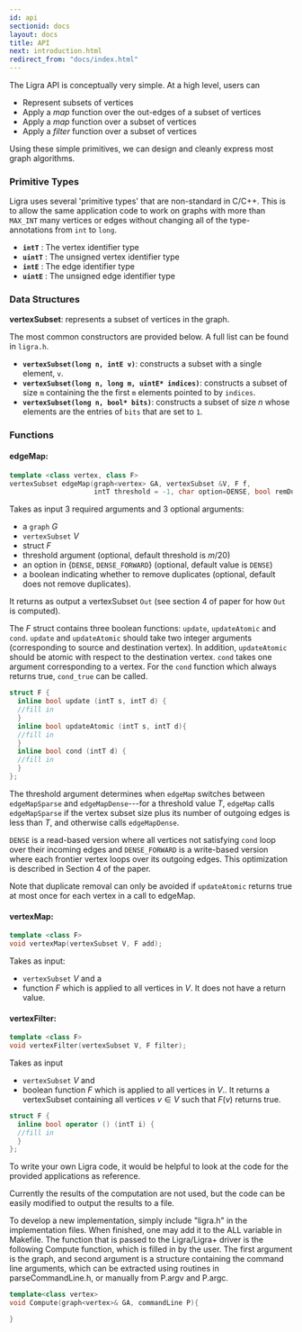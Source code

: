 ```yaml
---
id: api 
sectionid: docs
layout: docs
title: API
next: introduction.html
redirect_from: "docs/index.html"
---
```


The Ligra API is conceptually very simple. At a high level, users can 

* Represent subsets of vertices
* Apply a *map* function over the out-edges of a subset of vertices
* Apply a *map* function over a subset of vertices
* Apply a *filter* function over a subset of vertices

Using these simple primitives, we can design and cleanly express most
graph algorithms. 

### Primitive Types

Ligra uses several 'primitive types' that are non-standard in C/C++. This is 
to allow the same application code to work on graphs with more than 
`MAX_INT` many vertices or edges without changing all of the type-annotations
from `int` to `long`. 

* **`intT`** : The vertex identifier type
* **`uintT`** : The unsigned vertex identifier type
* **`intE`** : The edge identifier type
* **`uintE`** : The unsigned edge identifier type

### Data Structures 

**vertexSubset**: represents a subset of vertices in the graph. 

The most common constructors are provided below. A full list can be 
found in `ligra.h`.

* **`vertexSubset(long n, intE v)`**: constructs a subset with a single
  element, `v`.
* **`vertexSubset(long n, long m, uintE* indices)`**: constructs a subset
  of size `m` containing the the first `m` elements pointed to by `indices`. 
* **`vertexSubset(long n, bool* bits)`**: constructs a subset of size $n$
  whose elements are the entries of `bits` that are set to `1`. 

### Functions

#### **edgeMap**: 

``` cpp
template <class vertex, class F>
vertexSubset edgeMap(graph<vertex> GA, vertexSubset &V, F f, 
                     intT threshold = -1, char option=DENSE, bool remDups=false);
```

Takes as input 3 required arguments and 3 optional arguments:

* a `graph` *G*
* `vertexSubset` *V* 
* struct *F*
* threshold argument (optional, default threshold is *m*/20)
* an option in {`DENSE`, `DENSE_FORWARD`} (optional, default value is `DENSE`)
* a boolean indicating whether to remove duplicates (optional, default 
  does not remove duplicates). 

It returns as output a vertexSubset `Out` (see section 4 of paper for how `Out` is computed).

The *F* struct contains three boolean functions: `update`, `updateAtomic`
and `cond`.  `update` and `updateAtomic` should take two integer arguments
(corresponding to source and destination vertex). In addition,
`updateAtomic` should be atomic with respect to the destination
vertex. `cond` takes one argument corresponding to a vertex.  For the
`cond` function which always returns true, `cond_true` can be called. 

``` cpp
struct F {
  inline bool update (intT s, intT d) {
  //fill in
  }
  inline bool updateAtomic (intT s, intT d){ 
  //fill in
  }
  inline bool cond (intT d) {
  //fill in 
  }
};
```

The threshold argument determines when `edgeMap` switches between
`edgeMapSparse` and `edgeMapDense`---for a threshold value *T*, `edgeMap`
calls `edgeMapSparse` if the vertex subset size plus its number of
outgoing edges is less than *T*, and otherwise calls `edgeMapDense`.

`DENSE` is a read-based version where all vertices not satisfying
`cond` loop over their incoming edges and `DENSE_FORWARD` is a write-based
version where each frontier vertex loops over its outgoing edges. This
optimization is described in Section 4 of the paper.

Note that duplicate removal can only be avoided if `updateAtomic`
returns true at most once for each vertex in a call to edgeMap.

#### **vertexMap**: 

``` cpp
template <class F>
void vertexMap(vertexSubset V, F add);
```

Takes as input: 

* `vertexSubset` $V$ and a
* function $F$ which is applied to all vertices in $V$. It does not have
  a return value.

#### **vertexFilter**:

``` cpp
template <class F>
void vertexFilter(vertexSubset V, F filter);
```

Takes as input 

* `vertexSubset` $V$ and 
* boolean function $F$ which is applied to all vertices in $V$.. It 
  returns a vertexSubset containing all vertices $v \in V$ such 
  that $F(v)$ returns true.

``` cpp
struct F {
  inline bool operator () (intT i) {
  //fill in
  }
};
```

To write your own Ligra code, it would be helpful to look at the code
for the provided applications as reference.

Currently the results of the computation are not used, but the code
can be easily modified to output the results to a file.

To develop a new implementation, simply include "ligra.h" in the
implementation files. When finished, one may add it to the ALL
variable in Makefile. The function that is passed to the Ligra/Ligra+
driver is the following Compute function, which is filled in by the
user. The first argument is the graph, and second argument is a
structure containing the command line arguments, which can be
extracted using routines in parseCommandLine.h, or manually from
P.argv and P.argc.

``` cpp
template<class vertex>
void Compute(graph<vertex>& GA, commandLine P){ 

}
```
